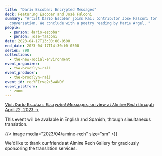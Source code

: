 ```yaml
---
title: "Darío Escobar: Encrypted Messages"
deck: Featuring Escobar and José Falconi
summary: "Artist Darío Escobar joins Rail contributor José Falconi for a
  conversation. We conclude with a poetry reading by Maria Argel. "
people:
  - person: dario-escobar
  - person: jose-falconi
date: 2023-04-17T13:00:00-0500
end_date: 2023-04-17T14:30:00-0500
series: 790
collections:
  - the-new-social-environment
event_organizer:
  - the-brooklyn-rail
event_producer:
  - the-brooklyn-rail
event_id: recYFIrve2k5wANDY
event_platform:
  - zoom
---
```

[Visit Darío Escobar: *Encrypted Messages*, on view at Almine Rech through April 22, 2023 →](https://www.alminerech.com/exhibitions/9914-dario-escobar#:~:text=Almine%20Rech%20New%20York%20is,9%20to%20April%2022%2C%202023.)

T﻿his event will be available in English and Spanish, through simultaneous translation. 

{{< image media="2023/04/almine-rech" size="sm" >}}

W﻿e'd like to thank our friends at Almine Rech Gallery for graciously sponsoring the translation services.